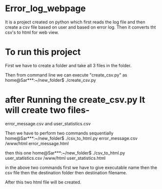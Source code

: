 # Error_log_webpage
It is a project created on python which first reads the log file and then create a csv file based on user and based on error log. Then it converts tht csv's to html for web view.

# To run this project
First we have to create a folder and take all 3 files in the folder.

Then from command line we can execute "create_csv.py" as
home@Sar***:~/new_folder$ ./create_csv.py
 # after Running the create_csv.py It will create two files-
 error_message.csv and user_statistics.csv
 
 Then we have to perform two commands sequentially
 home@Sar***:~/new_folder$ ./csv_to_html.py error_message.csv /www/html error_message.html
 
 then this one
 home@Sar***:~/new_folder$ ./csv_to_html.py user_statistics.csv /www/html user_statistics.html
 
 in the above two commands first we have to give executable name then the csv file then the destination folder then destination filename.
 
 After this two html file will be created.
